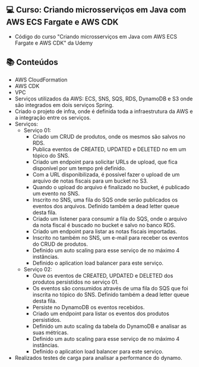 ## 💻 Curso: Criando microsserviços em Java com AWS ECS Fargate e AWS CDK

- Código do curso "Criando microsserviços em Java com AWS ECS Fargate e AWS CDK" da Udemy

## :books: Conteúdos
- AWS CloudFormation
- AWS CDK
- VPC
- Serviços utilizados da AWS: ECS, SNS, SQS, RDS, DynamoDB e S3 onde são integrados em dois serviços Spring.
- Criado o projeto de infra, onde é definida toda a infraestrutura da AWS e a integração entre os serviços.
- Serviços:
    - Serviço 01:
      - Criado um CRUD de produtos, onde os mesmos são salvos no RDS.
      - Publica eventos de CREATED, UPDATED e DELETED no em um tópico do SNS.
      - Criado um endpoint para solicitar URLs de upload, que fica disponível por um tempo pré definido. 
      - Com a URL disponibilizada, é possível fazer o upload de um arquivo de notas fiscais para um bucket no S3.
      - Quando o upload do arquivo é finalizado no bucket, é publicado um evento no SNS.
      - Inscrito no SNS, uma fila do SQS onde serão publicados os eventos dos arquivos. Definido também a dead letter queue desta fila.
      - Criado um listener para consumir a fila do SQS, onde o arquivo da nota fiscal é buscado no bucket e salvo no banco RDS.
      - Criado um endpoint para listar as notas fiscais importadas.
      - Inscrito no também no SNS, um e-mail para receber os eventos do CRUD de produtos.
      - Definido um auto scaling para esse serviço de no máximo 4 instâncias.
      - Definido o aplication load balancer para este serviço.
    - Serviço 02:
      - Ouve os eventos de CREATED, UPDATED e DELETED dos produtos persistidos no serviço 01.
      - Os eventos são consumidos através de uma fila do SQS que foi inscrita no tópico do SNS. Definido também a dead letter queue desta fila.
      - Persiste no DynamoDB os eventos recebidos.
      - Criado um endpoint para listar os eventos dos produtos persistidos.
      - Definido um auto scaling da tabela do DynamoDB e analisar as suas métricas.
      - Definido um auto scaling para esse serviço de no máximo 4 instâncias.
      - Definido o aplication load balancer para este serviço.    
 - Realizados testes de carga para analisar a performance do dynamo.

